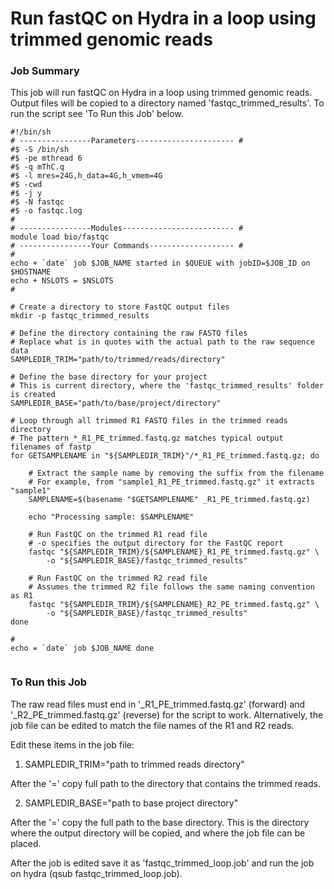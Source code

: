 # Run fastQC on Hydra in a loop using trimmed genomic reads

### Job Summary

This job will run fastQC on Hydra in a loop using trimmed genomic reads. Output files will be copied to a directory named 'fastqc_trimmed_results'. To run the script see 'To Run this Job' below.

```
#!/bin/sh
# ----------------Parameters---------------------- #
#$ -S /bin/sh
#$ -pe mthread 6
#$ -q mThC.q
#$ -l mres=24G,h_data=4G,h_vmem=4G
#$ -cwd
#$ -j y
#$ -N fastqc
#$ -o fastqc.log
#
# ----------------Modules------------------------- #
module load bio/fastqc
# ----------------Your Commands------------------- #
#
echo + `date` job $JOB_NAME started in $QUEUE with jobID=$JOB_ID on $HOSTNAME
echo + NSLOTS = $NSLOTS
#

# Create a directory to store FastQC output files
mkdir -p fastqc_trimmed_results

# Define the directory containing the raw FASTQ files
# Replace what is in quotes with the actual path to the raw sequence data
SAMPLEDIR_TRIM="path/to/trimmed/reads/directory"

# Define the base directory for your project
# This is current directory, where the 'fastqc_trimmed_results' folder is created
SAMPLEDIR_BASE="path/to/base/project/directory"

# Loop through all trimmed R1 FASTQ files in the trimmed reads directory
# The pattern *_R1_PE_trimmed.fastq.gz matches typical output filenames of fastp
for GETSAMPLENAME in "${SAMPLEDIR_TRIM}"/*_R1_PE_trimmed.fastq.gz; do

    # Extract the sample name by removing the suffix from the filename
    # For example, from "sample1_R1_PE_trimmed.fastq.gz" it extracts "sample1"
    SAMPLENAME=$(basename "$GETSAMPLENAME" _R1_PE_trimmed.fastq.gz)

    echo "Processing sample: $SAMPLENAME"

    # Run FastQC on the trimmed R1 read file
    # -o specifies the output directory for the FastQC report
    fastqc "${SAMPLEDIR_TRIM}/${SAMPLENAME}_R1_PE_trimmed.fastq.gz" \
        -o "${SAMPLEDIR_BASE}/fastqc_trimmed_results"

    # Run FastQC on the trimmed R2 read file
    # Assumes the trimmed R2 file follows the same naming convention as R1
    fastqc "${SAMPLEDIR_TRIM}/${SAMPLENAME}_R2_PE_trimmed.fastq.gz" \
        -o "${SAMPLEDIR_BASE}/fastqc_trimmed_results"
done

#
echo = `date` job $JOB_NAME done


```

### To Run this Job

The raw read files must end in '_R1_PE_trimmed.fastq.gz' (forward) and '_R2_PE_trimmed.fastq.gz' (reverse) for the script to work. Alternatively, the job file can be edited to match the file names of the R1 and R2 reads.

Edit these items in the job file:

1. SAMPLEDIR_TRIM="path to trimmed reads directory"

After the '=' copy full path to the directory that contains the trimmed reads.

2. SAMPLEDIR_BASE="path to base project directory"

After the '=' copy the full path to the base directory. This is the directory where the output directory will be copied, and where the job file can be placed.

After the job is edited save it as 'fastqc_trimmed_loop.job' and run the job on hydra (qsub fastqc_trimmed_loop.job).
